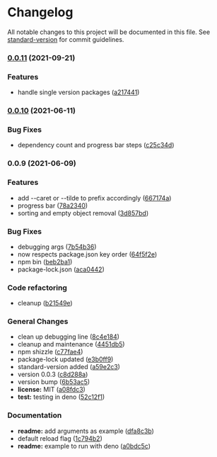 # Changelog

All notable changes to this project will be documented in this file. See [standard-version](https://github.com/conventional-changelog/standard-version) for commit guidelines.

### [0.0.11](https://github.com/jerrevanveluw/update-ruecksichtslos/compare/0.0.10...0.0.11) (2021-09-21)

### Features

- handle single version packages ([a217441](https://github.com/jerrevanveluw/update-ruecksichtslos/commit/a21744196524d77c98d7659e6894582a6c4207f2))

### [0.0.10](https://github.com/jerrevanveluw/update-ruecksichtslos/compare/0.0.9...0.0.10) (2021-06-11)

### Bug Fixes

- dependency count and progress bar steps ([c25c34d](https://github.com/jerrevanveluw/update-ruecksichtslos/commit/c25c34d64f2150f0cdd86a3a863e2cc2ab53b486))

### 0.0.9 (2021-06-09)

### Features

- add --caret or --tilde to prefix accordingly ([667174a](https://github.com/jerrevanveluw/update-ruecksichtslos/commit/667174a60e8236067b870805149e51bdaf04a14e))
- progress bar ([78a2340](https://github.com/jerrevanveluw/update-ruecksichtslos/commit/78a2340057c0821ff9eb91a92546365bda65c902))
- sorting and empty object removal ([3d857bd](https://github.com/jerrevanveluw/update-ruecksichtslos/commit/3d857bd44672dd6047f988d4617d25f2b5c6c9c7))

### Bug Fixes

- debugging args ([7b54b36](https://github.com/jerrevanveluw/update-ruecksichtslos/commit/7b54b3635059b98852f4e218de4c007b48572c4f))
- now respects package.json key order ([64f5f2e](https://github.com/jerrevanveluw/update-ruecksichtslos/commit/64f5f2ef74589c6e45f9257cfd4606e509108e2f))
- npm bin ([beb2ba1](https://github.com/jerrevanveluw/update-ruecksichtslos/commit/beb2ba1d83a685d1a7c98db779d7e01c4e35439d))
- package-lock.json ([aca0442](https://github.com/jerrevanveluw/update-ruecksichtslos/commit/aca044284f8de1c96a787f1f10fe0b4890bcd19d))

### Code refactoring

- cleanup ([b21549e](https://github.com/jerrevanveluw/update-ruecksichtslos/commit/b21549eb1b1895c16180b62a0259845fae0780ef))

### General Changes

- clean up debugging line ([8c4e184](https://github.com/jerrevanveluw/update-ruecksichtslos/commit/8c4e18429ced7f2673961f46330c4445dd791ebf))
- cleanup and maintenance ([4451db5](https://github.com/jerrevanveluw/update-ruecksichtslos/commit/4451db5c7c847d39653b9630c84cd730b805b5fc))
- npm shizzle ([c77fae4](https://github.com/jerrevanveluw/update-ruecksichtslos/commit/c77fae402d574deeee9cf1919ec7e5065c411e2c))
- package-lock updated ([e3b0ff9](https://github.com/jerrevanveluw/update-ruecksichtslos/commit/e3b0ff960456b3c0a7822da790dc3dc304553722))
- standard-version added ([a59e2c3](https://github.com/jerrevanveluw/update-ruecksichtslos/commit/a59e2c3c3ad60932d4797b738818ff208fec15c1))
- version 0.0.3 ([c8d288a](https://github.com/jerrevanveluw/update-ruecksichtslos/commit/c8d288ad0ef8245b8fbfbc1604970b8ed2bc18b7))
- version bump ([6b53ac5](https://github.com/jerrevanveluw/update-ruecksichtslos/commit/6b53ac5138739f160f7e73092558410b7e54eba3))
- **license:** MIT ([a08fdc3](https://github.com/jerrevanveluw/update-ruecksichtslos/commit/a08fdc323718b358ee142514ea5898ef91643403))
- **test:** testing in deno ([52c12f1](https://github.com/jerrevanveluw/update-ruecksichtslos/commit/52c12f15f9cbc2f40807f19732cb42a277e4e752))

### Documentation

- **readme:** add arguments as example ([dfa8c3b](https://github.com/jerrevanveluw/update-ruecksichtslos/commit/dfa8c3b3f754003a1cc3dc3aeb33d83361a65c0b))
- default reload flag ([1c794b2](https://github.com/jerrevanveluw/update-ruecksichtslos/commit/1c794b22b9b067302460869987ce17a81c128ab0))
- **readme:** example to run with deno ([a0bdc5c](https://github.com/jerrevanveluw/update-ruecksichtslos/commit/a0bdc5cbe2341108fde34fefbb3ace3d559fdc45))

